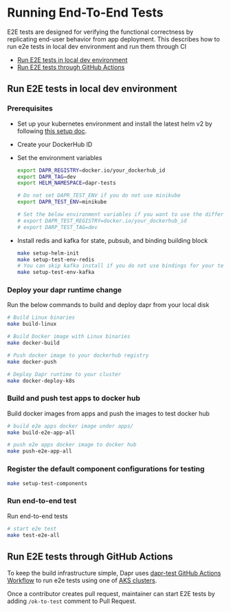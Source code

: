 # Running End-To-End Tests

E2E tests are designed for verifying the functional correctness by replicating end-user behavior from app deployment. This describes how to run e2e tests in local dev environment and run them through CI

  - [Run E2E tests in local dev environment](#run-e2e-tests-in-local-dev-environment)
  - [Run E2E tests through GitHub Actions](#run-e2e-tests-through-github-actions)

## Run E2E tests in local dev environment

### Prerequisites

* Set up your kubernetes environment and install the latest helm v2 by following [this setup doc](https://github.com/dapr/docs/blob/master/getting-started/environment-setup.md#installing-dapr-on-a-kubernetes-cluster).
* Create your DockerHub ID
* Set the environment variables
    ```bash
    export DAPR_REGISTRY=docker.io/your_dockerhub_id
    export DAPR_TAG=dev
    export HELM_NAMESPACE=dapr-tests

    # Do not set DAPR_TEST_ENV if you do not use minikube
    export DAPR_TEST_ENV=minikube
    
    # Set the below environment variables if you want to use the different registry and tag for test apps
    # export DAPR_TEST_REGISTRY=docker.io/your_dockerhub_id
    # export DARP_TEST_TAG=dev
    ```

* Install redis and kafka for state, pubsub, and binding building block
    ```bash
    make setup-helm-init
    make setup-test-env-redis
    # You can skip kafka install if you do not use bindings for your tests
    make setup-test-env-kafka
    ```

### Deploy your dapr runtime change

Run the below commands to build and deploy dapr from your local disk

```bash
# Build Linux binaries
make build-linux

# Build Docker image with Linux binaries
make docker-build

# Push docker image to your dockerhub registry
make docker-push

# Deploy Dapr runtime to your cluster
make docker-deploy-k8s
```

### Build and push test apps to docker hub

Build docker images from apps and push the images to test docker hub

```bash
# build e2e apps docker image under apps/
make build-e2e-app-all

# push e2e apps docker image to docker hub
make push-e2e-app-all
```

### Register the default component configurations for testing

```bash
make setup-test-components
```

### Run end-to-end test

Run end-to-end tests

```bash
# start e2e test
make test-e2e-all
```

## Run E2E tests through GitHub Actions

To keep the build infrastructure simple, Dapr uses [dapr-test GitHub Actions Workflow](https://github.com/dapr/dapr/actions?query=workflow%3Adapr-test) to run e2e tests using one of [AKS clusters](https://github.com/dapr/dapr/blob/4cd61680a3129f729deae24a51da241d0701376c/tests/test-infra/find_cluster.sh#L12-L17).

Once a contributor creates pull request, maintainer can start E2E tests by adding `/ok-to-test` comment to Pull Request.
